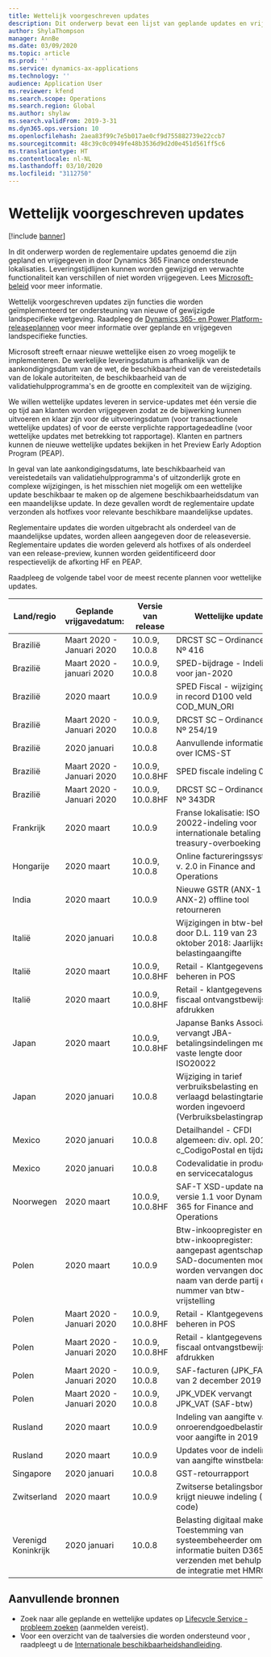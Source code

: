 ```yaml
---
title: Wettelijk voorgeschreven updates
description: Dit onderwerp bevat een lijst van geplande updates en vrijgegeven reglementaire updates voor Microsoft Dynamics 365 Finance.
author: ShylaThompson
manager: AnnBe
ms.date: 03/09/2020
ms.topic: article
ms.prod: ''
ms.service: dynamics-ax-applications
ms.technology: ''
audience: Application User
ms.reviewer: kfend
ms.search.scope: Operations
ms.search.region: Global
ms.author: shylaw
ms.search.validFrom: 2019-3-31
ms.dyn365.ops.version: 10
ms.openlocfilehash: 2aea83f99c7e5b017ae0cf9d755882739e22ccb7
ms.sourcegitcommit: 48c39c0c0949fe48b3536d9d2d0e451d561ff5c6
ms.translationtype: HT
ms.contentlocale: nl-NL
ms.lasthandoff: 03/10/2020
ms.locfileid: "3112750"
---
```

# <a name="regulatory-updates"></a>Wettelijk voorgeschreven updates

[!include [banner](../includes/banner.md)]

In dit onderwerp worden de reglementaire updates genoemd die zijn gepland en vrijgegeven in door Dynamics 365 Finance ondersteunde lokalisaties. Leveringstijdlijnen kunnen worden gewijzigd en verwachte functionaliteit kan verschillen of niet worden vrijgegeven. Lees [Microsoft-beleid](https://go.microsoft.com/fwlink/p/?linkid=2007332) voor meer informatie. 

Wettelijk voorgeschreven updates zijn functies die worden geïmplementeerd ter ondersteuning van nieuwe of gewijzigde landspecifieke wetgeving. Raadpleeg de [Dynamics 365- en Power Platform-releaseplannen](https://docs.microsoft.com/business-applications-release-notes/index) voor meer informatie over geplande en vrijgegeven landspecifieke functies.

Microsoft streeft ernaar nieuwe wettelijke eisen zo vroeg mogelijk te implementeren. De werkelijke leveringsdatum is afhankelijk van de aankondigingsdatum van de wet, de beschikbaarheid van de vereistedetails van de lokale autoriteiten, de beschikbaarheid van de validatiehulpprogramma's en de grootte en complexiteit van de wijziging.

We willen wettelijke updates leveren in service-updates met één versie die op tijd aan klanten worden vrijgegeven zodat ze de bijwerking kunnen uitvoeren en klaar zijn voor de uitvoeringsdatum (voor transactionele wettelijke updates) of voor de eerste verplichte rapportagedeadline (voor wettelijke updates met betrekking tot rapportage). Klanten en partners kunnen de nieuwe wettelijke updates bekijken in het Preview Early Adoption Program (PEAP).

In geval van late aankondigingsdatums, late beschikbaarheid van vereistedetails van validatiehulpprogramma's of uitzonderlijk grote en complexe wijzigingen, is het misschien niet mogelijk om een wettelijke update beschikbaar te maken op de algemene beschikbaarheidsdatum van een maandelijkse update. In deze gevallen wordt de reglementaire update verzonden als hotfixes voor relevante beschikbare maandelijkse updates.

Reglementaire updates die worden uitgebracht als onderdeel van de maandelijkse updates, worden alleen aangegeven door de releaseversie. Reglementaire updates die worden geleverd als hotfixes of als onderdeel van een release-preview, kunnen worden geïdentificeerd door respectievelijk de afkorting HF en PEAP. 

Raadpleeg de volgende tabel voor de meest recente plannen voor wettelijke updates.   

|Land/regio|Geplande vrijgavedatum:|Versie van release|Wettelijke update|
|--------------------|---------------|-------|-------|
|      Brazilië         |   Maart 2020 - Januari 2020      | 10.0.9, 10.0.8      |   DRCST SC – Ordinance SEF Nº 416    |
|      Brazilië         |   Maart 2020 - januari 2020     | 10.0.9, 10.0.8      |   SPED-bijdrage - Indeling voor jan-2020    |
|      Brazilië         |   2020 maart       | 10.0.9      |   SPED Fiscal - wijzigingen in record D100 veld COD_MUN_ORI    |
|      Brazilië         |   Maart 2020 - Januari 2020       | 10.0.9, 10.0.8      |   DRCST SC – Ordinance SEF Nº 254/19    |
|      Brazilië         |   2020 januari       | 10.0.8      |   Aanvullende informatie over ICMS-ST    |
|      Brazilië        |   Maart 2020 - Januari 2020       | 10.0.9, 10.0.8HF      |   SPED fiscale indeling 014 |
|      Brazilië          |   Maart 2020 - Januari 2020       | 10.0.9, 10.0.8HF      |   DRCST SC – Ordinance SEF Nº 343DR   |
|      Frankrijk          |   2020 maart       | 10.0.9      |   Franse lokalisatie: ISO 20022-indeling voor internationale betaling en treasury-overboeking   |
|      Hongarije          |   2020 maart       | 10.0.9, 10.0.8      |   Online factureringssysteem v. 2.0 in Finance and Operations    |
|      India          |   2020 maart       | 10.0.9      |   Nieuwe GSTR (ANX-1 en ANX-2) offline tool retourneren   |
|      Italië          |   2020 januari       | 10.0.8      |   Wijzigingen in btw-beheer door D.L. 119 van 23 oktober 2018: Jaarlijkse belastingaangifte |
|      Italië         |   2020 maart     | 10.0.9, 10.0.8HF      |   Retail - Klantgegevens in beheren in POS |
|      Italië         |   2020 maart      | 10.0.9, 10.0.8HF      |   Retail - klantgegevens in fiscaal ontvangstbewijs afdrukken |
|      Japan          |   2020 maart     | 10.0.9, 10.0.8HF     |   Japanse Banks Association vervangt JBA-betalingsindelingen met vaste lengte door ISO20022 |
|      Japan          |   2020 januari      | 10.0.8       |   Wijziging in tarief verbruiksbelasting en verlaagd belastingtarief worden ingevoerd (Verbruiksbelastingrapport) |
|      Mexico          |   2020 januari     | 10.0.8        |   Detailhandel - CFDI algemeen: div. opl. 2019 - c_CodigoPostal en tijdzone |
|      Mexico           |   2020 januari       | 10.0.8     |   Codevalidatie in product- en servicecatalogus |
|      Noorwegen          |   2020 maart   | 10.0.9, 10.0.8HF     |   SAF-T XSD-update naar versie 1.1 voor Dynamics 365 for Finance and Operations |
|      Polen          |   2020 maart    | 10.0.9     |   Btw-inkoopregister en SAF btw-inkoopregister: aangepast agentschap van SAD-documenten moet worden vervangen door naam van derde partij en nummer van btw-vrijstelling |
|      Polen          |   Maart 2020 - Januari 2020   | 10.0.9, 10.0.8HF     |   Retail - Klantgegevens in beheren in POS |
|      Polen          |   Maart 2020 - Januari 2020     | 10.0.9, 10.0.8HF     |   Retail - klantgegevens in fiscaal ontvangstbewijs afdrukken |
|      Polen          |   Maart 2020 - Januari 2020     | 10.0.9, 10.0.8     |   SAF-facturen (JPK_FA) v.3 van 2 december 2019 |
|      Polen          |   Maart 2020 - Januari 2020     | 10.0.9, 10.0.8     |   JPK_VDEK vervangt JPK_VAT (SAF-btw) |
|      Rusland          |   2020 maart     | 10.0.9     |   Indeling van aangifte van onroerendgoedbelasting voor aangifte in 2019 |
|      Rusland          |   2020 maart     | 10.0.9     |   Updates voor de indeling van aangifte winstbelasting |
|      Singapore           |   2020 januari     | 10.0.8      |   GST-retourrapport |
|      Zwitserland           |   2020 maart     | 10.0.9      |   Zwitserse betalingsbon ISR krijgt nieuwe indeling (QR-code) |
|      Verenigd Koninkrijk          |   2020 januari       | 10.0.8      |   Belasting digitaal maken - Toestemming van systeembeheerder om informatie buiten D365 te verzenden met behulp van de integratie met HMRC |



## <a name="additional-resources"></a>Aanvullende bronnen
- Zoek naar alle geplande en wettelijke updates op [Lifecycle Service - probleem zoeken](https://lcs.dynamics.com/Logon/Index) (aanmelden vereist).
- Voor een overzicht van de taalversies die worden ondersteund voor , raadpleegt u de [Internationale beschikbaarheidshandleiding](https://aka.ms/dynamics_365_international_availability_deck).

